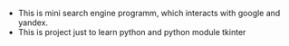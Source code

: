 - This is mini search engine programm, which interacts with google and yandex.
- This is project just to learn python and python module tkinter
